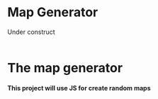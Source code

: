 ﻿# Map Generator 
Under construct <br> 
<br> 
<h1> The map generator </h1>

<h4> This project will use JS for create random maps </h4> 


